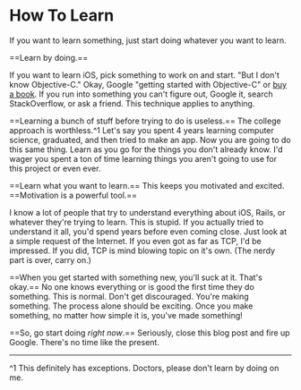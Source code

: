 # How To Learn

If you want to learn something, just start doing whatever you want to learn.

==Learn by doing.==

If you want to learn iOS, pick something to work on and start. "But I don't know Objective-C." Okay, Google "getting started with Objective-C" or [buy a book](http://www.amazon.com/iOS-Programming-Ranch-Edition-Guides/dp/0321821521/ref=sr_1_1?ie=UTF8&qid=1343352738&sr=8-1&keywords=iOS+programming). If you run into something you can't figure out, Google it, search StackOverflow, or ask a friend. This technique applies to anything.

==Learning a bunch of stuff before trying to do is useless.== The college approach is worthless.^1 Let's say you spent 4 years learning computer science, graduated, and then tried to make an app. Now you are going to do this same thing. Learn as you go for the things you don't already know. I'd wager you spent a ton of time learning things you aren't going to use for this project or even ever.

==Learn what you want to learn.== This keeps you motivated and excited. ==Motivation is a powerful tool.==

I know a lot of people that try to understand everything about iOS, Rails, or whatever they're trying to learn. This is stupid. If you actually tried to understand it all, you'd spend years before even coming close. Just look at a simple request of the Internet. If you even got as far as TCP, I'd be impressed. If you did, TCP is mind blowing topic on it's own. (The nerdy part is over, carry on.)

==When you get started with something new, you'll suck at it. That's okay.== No one knows everything or is good the first time they do something. This is normal. Don't get discouraged. You're making something. The process alone should be exciting. Once you make something, no matter how simple it is, you've made something!

==So, go start doing *right now*.== Seriously, close this blog post and fire up Google. There's no time like the present.

---

^1 This definitely has exceptions. Doctors, please don't learn by doing on me.
